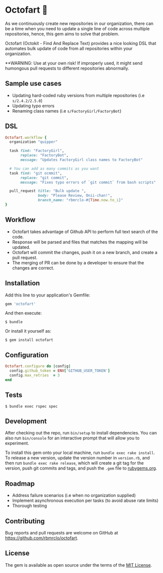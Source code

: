 # Octofart :dash:

As we continuously create new repositories in our organization, there can be
a time when you need to update a single line of code across multiple
repositories, hence, this gem aims to solve that problem.

Octofart (Octokit - Find And Replace Text) provides a nice looking DSL that automates bulk update of code from all repositories within your organization.

**WARNING: Use at your own risk! If improperly used, it might send humongous pull requests to different repositories abnormally.

## Sample use cases

- Updating hard-coded ruby versions from multiple repositories (i.e `s/2.4.2/2.5.0`)
- Updating typo errors
- Renaming class names (i.e `s/FactoryGirl/FactoryBot`)

## DSL

```ruby
Octofart.workflow {
  organization "quipper"

  task find: "FactoryGirl",
       replace: "FactoryBot",
       message: "Updates FactoryGirl class names to FactoryBot"

  # You can add as many commits as you want
  task find: "git ocmmit",
       replace: "git commit",
       message: "Fixes typo errors of `git commit` from bash scripts"

  pull_request title: "Bulk update ",
               body: "Please Review, Onii-chan!",
               branch_name: "rbmrclo-#{Time.now.to_i}"
}

```

## Workflow

- Octofart takes advantage of Github API to perform full text search of the code.
- Response will be parsed and files that matches the mapping will be updated.
- Octofart will commit the changes, push it on a new branch, and create a pull request.
- The merging of PR can be done by a developer to ensure that the changes are correct.

## Installation

Add this line to your application's Gemfile:

```ruby
gem 'octofart'
```

And then execute:

    $ bundle

Or install it yourself as:

    $ gem install octofart

## Configuration

```ruby
Octofart.configure do |config|
  config.github_token = ENV['GITHUB_USER_TOKEN']
  config.max_retries  = 3
end
```

## Tests

```
$ bundle exec rspec spec
```

## Development

After checking out the repo, run `bin/setup` to install dependencies. You can also run `bin/console` for an interactive prompt that will allow you to experiment.

To install this gem onto your local machine, run `bundle exec rake install`. To release a new version, update the version number in `version.rb`, and then run `bundle exec rake release`, which will create a git tag for the version, push git commits and tags, and push the `.gem` file to [rubygems.org](https://rubygems.org).

## Roadmap

- Address failure scenarios (i.e when no organization supplied)
- Implement asynchronous execution per tasks (to avoid abuse rate limits)
- Thorough testing

## Contributing

Bug reports and pull requests are welcome on GitHub at https://github.com/rbmrclo/octofart.

## License

The gem is available as open source under the terms of the [MIT License](https://opensource.org/licenses/MIT).
